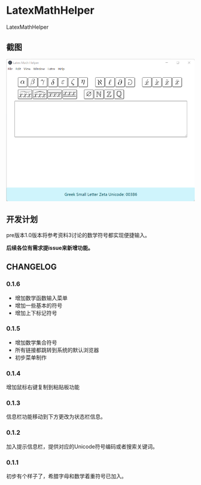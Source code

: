 # LatexMathHelper
LatexMathHelper

## 截图

![latexMathHelper](./resources/latexMathHelper.png)

## 开发计划
pre版本1.0版本将参考资料3讨论的数学符号都实现便捷输入。

**后续各位有需求提issue来新增功能。**

## CHANGELOG
### 0.1.6
- 增加数学函数输入菜单
- 增加一些基本的符号
- 增加上下标记符号

### 0.1.5
- 增加数学集合符号
- 所有链接都跳转到系统的默认浏览器
- 初步菜单制作


### 0.1.4
增加鼠标右键复制到粘贴板功能

### 0.1.3
信息栏功能移动到下方更改为状态栏信息。

### 0.1.2
加入提示信息栏，提供对应的Unicode符号编码或者搜索关键词。

### 0.1.1
初步有个样子了，希腊字母和数学着重符号已加入。
